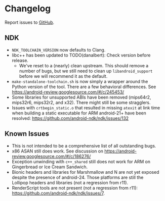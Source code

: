 Changelog
=========

Report issues to [GitHub].

[GitHub]: https://github.com/android-ndk/ndk/issues

NDK
---

 * `NDK_TOOLCHAIN_VERSION` now defaults to Clang.
 * libc++ has been updated to TODO(danalbert): Check version before release.
     * We've reset to a (nearly) clean upstream. This should remove a number of
       bugs, but we still need to clean up `libandroid_support` before we will
       recommend it as the default.
 * `make-standalone-toolchain.sh` is now simply a wrapper around the Python
   version of the tool. There are a few behavioral differences. See
   https://android-review.googlesource.com/#/c/245453/
 * Some libraries for unsupported ABIs have been removed (mips64r2, mips32r6,
   mips32r2, and x32). There might still be some stragglers.
 * Issues with `crtbegin_static.o` that resulted in missing `atexit` at link
   time when building a static executable for ARM android-21+ have been
   resolved: https://github.com/android-ndk/ndk/issues/132

Known Issues
------------

 * This is not intended to be a comprehensive list of all outstanding bugs.
 * x86 ASAN still does work. See discussion on
   https://android-review.googlesource.com/#/c/186276/
 * Exception unwinding with `c++_shared` still does not work for ARM on
   Gingerbread or Ice Cream Sandwich.
 * Bionic headers and libraries for Marshmallow and N are not yet exposed
   despite the presence of android-24. Those platforms are still the Lollipop
   headers and libraries (not a regression from r11).
 * RenderScript tools are not present (not a regression from r11):
   https://github.com/android-ndk/ndk/issues/7.
